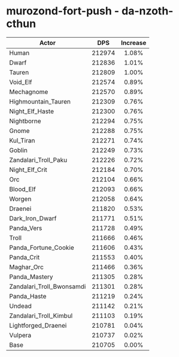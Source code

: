 # murozond-fort-push - da-nzoth-cthun
| Actor | DPS | Increase |
|---|:---:|:---:|
|Human|212974|1.08%|
|Dwarf|212836|1.01%|
|Tauren|212809|1.00%|
|Void_Elf|212574|0.89%|
|Mechagnome|212570|0.89%|
|Highmountain_Tauren|212309|0.76%|
|Night_Elf_Haste|212300|0.76%|
|Nightborne|212294|0.75%|
|Gnome|212288|0.75%|
|Kul_Tiran|212271|0.74%|
|Goblin|212249|0.73%|
|Zandalari_Troll_Paku|212226|0.72%|
|Night_Elf_Crit|212184|0.70%|
|Orc|212104|0.66%|
|Blood_Elf|212093|0.66%|
|Worgen|212058|0.64%|
|Draenei|211820|0.53%|
|Dark_Iron_Dwarf|211771|0.51%|
|Panda_Vers|211728|0.49%|
|Troll|211666|0.46%|
|Panda_Fortune_Cookie|211606|0.43%|
|Panda_Crit|211553|0.40%|
|Maghar_Orc|211466|0.36%|
|Panda_Mastery|211305|0.28%|
|Zandalari_Troll_Bwonsamdi|211301|0.28%|
|Panda_Haste|211219|0.24%|
|Undead|211142|0.21%|
|Zandalari_Troll_Kimbul|211103|0.19%|
|Lightforged_Draenei|210781|0.04%|
|Vulpera|210737|0.02%|
|Base|210705|0.00%|
